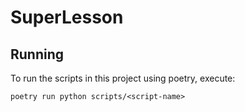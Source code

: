 # SuperLesson
## Running
To run the scripts in this project using poetry, execute:

`poetry run python scripts/<script-name>`
